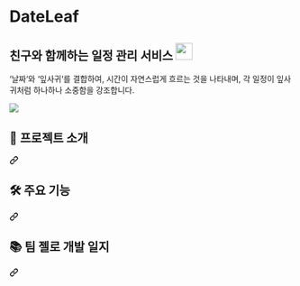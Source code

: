 # DateLeaf

<h2 tabindex="-1" class="heading-element" dir="auto"> 친구와 함께하는 일정 관리 서비스 <a target="_blank" rel="noopener noreferrer nofollow" href="https://www.date-leaf.com"><img src="https://www.date-leaf.com" width="30" data-canonical-src="" style="max-width: 100%;"></a></h2>

‘날짜‘와 ‘잎사귀‘를 결합하여, 시간이 자연스럽게 흐르는 것을 나타내며, 각 일정이 잎사귀처럼 하나하나 소중함을 강조합니다.

<img src="https://camo.githubusercontent.com/9b8caad5e3d6b3d65bf1a7f5552ffd8136bdf6e0e9d2a79884a5d52c367b9e10/68747470733a2f2f696d672e736869656c64732e696f2f62616467652f547970655363726970742d342e382e342d3331373843363f6c6f676f3d74797065736372697074" data-canonical-src="https://img.shields.io/badge/TypeScript-4.8.4-3178C6?logo=typescript" style="max-width: 100%;">

<div class="markdown-heading" dir="auto"><h2 tabindex="-1" class="heading-element" dir="auto">🚀 프로젝트 소개</h2><a id="user-content--프로젝트-소개" class="anchor" aria-label="Permalink: 🚀 프로젝트 소개" href="#-프로젝트-소개"><svg class="octicon octicon-link" viewBox="0 0 16 16" version="1.1" width="16" height="16" aria-hidden="true"><path d="m7.775 3.275 1.25-1.25a3.5 3.5 0 1 1 4.95 4.95l-2.5 2.5a3.5 3.5 0 0 1-4.95 0 .751.751 0 0 1 .018-1.042.751.751 0 0 1 1.042-.018 1.998 1.998 0 0 0 2.83 0l2.5-2.5a2.002 2.002 0 0 0-2.83-2.83l-1.25 1.25a.751.751 0 0 1-1.042-.018.751.751 0 0 1-.018-1.042Zm-4.69 9.64a1.998 1.998 0 0 0 2.83 0l1.25-1.25a.751.751 0 0 1 1.042.018.751.751 0 0 1 .018 1.042l-1.25 1.25a3.5 3.5 0 1 1-4.95-4.95l2.5-2.5a3.5 3.5 0 0 1 4.95 0 .751.751 0 0 1-.018 1.042.751.751 0 0 1-1.042.018 1.998 1.998 0 0 0-2.83 0l-2.5 2.5a1.998 1.998 0 0 0 0 2.83Z"></path></svg></a></div>

<div class="markdown-heading" dir="auto"><h2 tabindex="-1" class="heading-element" dir="auto">🛠 주요 기능</h2><a id="user-content--주요-기능" class="anchor" aria-label="Permalink: 🛠 주요 기능" href="#-주요-기능"><svg class="octicon octicon-link" viewBox="0 0 16 16" version="1.1" width="16" height="16" aria-hidden="true"><path d="m7.775 3.275 1.25-1.25a3.5 3.5 0 1 1 4.95 4.95l-2.5 2.5a3.5 3.5 0 0 1-4.95 0 .751.751 0 0 1 .018-1.042.751.751 0 0 1 1.042-.018 1.998 1.998 0 0 0 2.83 0l2.5-2.5a2.002 2.002 0 0 0-2.83-2.83l-1.25 1.25a.751.751 0 0 1-1.042-.018.751.751 0 0 1-.018-1.042Zm-4.69 9.64a1.998 1.998 0 0 0 2.83 0l1.25-1.25a.751.751 0 0 1 1.042.018.751.751 0 0 1 .018 1.042l-1.25 1.25a3.5 3.5 0 1 1-4.95-4.95l2.5-2.5a3.5 3.5 0 0 1 4.95 0 .751.751 0 0 1-.018 1.042.751.751 0 0 1-1.042.018 1.998 1.998 0 0 0-2.83 0l-2.5 2.5a1.998 1.998 0 0 0 0 2.83Z"></path></svg></a></div>

<div class="markdown-heading" dir="auto"><h2 tabindex="-1" class="heading-element" dir="auto">📚 팀 젤로 개발 일지</h2><a id="user-content--팀-IMAGINER-개발-일지" class="anchor" aria-label="Permalink: 📚 팀 IMAGINER 개발 일지" href="#-팀-IMAGINER-개발-일지"><svg class="octicon octicon-link" viewBox="0 0 16 16" version="1.1" width="16" height="16" aria-hidden="true"><path d="m7.775 3.275 1.25-1.25a3.5 3.5 0 1 1 4.95 4.95l-2.5 2.5a3.5 3.5 0 0 1-4.95 0 .751.751 0 0 1 .018-1.042.751.751 0 0 1 1.042-.018 1.998 1.998 0 0 0 2.83 0l2.5-2.5a2.002 2.002 0 0 0-2.83-2.83l-1.25 1.25a.751.751 0 0 1-1.042-.018.751.751 0 0 1-.018-1.042Zm-4.69 9.64a1.998 1.998 0 0 0 2.83 0l1.25-1.25a.751.751 0 0 1 1.042.018.751.751 0 0 1 .018 1.042l-1.25 1.25a3.5 3.5 0 1 1-4.95-4.95l2.5-2.5a3.5 3.5 0 0 1 4.95 0 .751.751 0 0 1-.018 1.042.751.751 0 0 1-1.042.018 1.998 1.998 0 0 0-2.83 0l-2.5 2.5a1.998 1.998 0 0 0 0 2.83Z"></path></svg></a></div>
